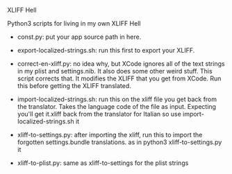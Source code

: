 XLIFF Hell

Python3 scripts for living in my own XLIFF Hell


- const.py: 
  put your app source path in here.

- export-localized-strings.sh: 
  run this first to export your XLIFF.

- correct-en-xliff.py: 
  no idea why, but XCode ignores all of the text strings in my plist and settings.nib. It also does some other weird stuff. This script corrects that. It modifies the XLIFF that you get from XCode. Run this before getting the XLIFF translated.

- import-localized-strings.sh: 
  run this on the xliff file you get back from the translator. Takes the language code of the file as input. Expecting you'll get it.xliff back from the translator for Italian so use import-localized-strings.sh it

- xliff-to-settings.py:
  after importing the xliff, run this to import the forgotten settings.bundle translations. as in python3 xliff-to-settings.py it

- xliff-to-plist.py:
  same as xliff-to-settings for the plist strings
